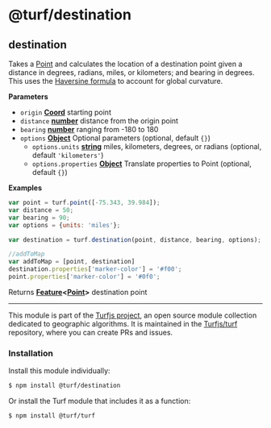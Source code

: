 # @turf/destination

<!-- Generated by documentation.js. Update this documentation by updating the source code. -->

## destination

Takes a [Point][1] and calculates the location of a destination point given a distance in degrees, radians, miles, or kilometers; and bearing in degrees. This uses the [Haversine formula][2] to account for global curvature.

**Parameters**

-   `origin` **[Coord][3]** starting point
-   `distance` **[number][4]** distance from the origin point
-   `bearing` **[number][4]** ranging from -180 to 180
-   `options` **[Object][5]** Optional parameters (optional, default `{}`)
    -   `options.units` **[string][6]** miles, kilometers, degrees, or radians (optional, default `'kilometers'`)
    -   `options.properties` **[Object][5]** Translate properties to Point (optional, default `{}`)

**Examples**

```javascript
var point = turf.point([-75.343, 39.984]);
var distance = 50;
var bearing = 90;
var options = {units: 'miles'};

var destination = turf.destination(point, distance, bearing, options);

//addToMap
var addToMap = [point, destination]
destination.properties['marker-color'] = '#f00';
point.properties['marker-color'] = '#0f0';
```

Returns **[Feature][7]&lt;[Point][8]>** destination point

[1]: https://tools.ietf.org/html/rfc7946#section-3.1.2

[2]: http://en.wikipedia.org/wiki/Haversine_formula

[3]: https://tools.ietf.org/html/rfc7946#section-3.1.1

[4]: https://developer.mozilla.org/docs/Web/JavaScript/Reference/Global_Objects/Number

[5]: https://developer.mozilla.org/docs/Web/JavaScript/Reference/Global_Objects/Object

[6]: https://developer.mozilla.org/docs/Web/JavaScript/Reference/Global_Objects/String

[7]: https://tools.ietf.org/html/rfc7946#section-3.2

[8]: https://tools.ietf.org/html/rfc7946#section-3.1.2

<!-- This file is automatically generated. Please don't edit it directly:
if you find an error, edit the source file (likely index.js), and re-run
./scripts/generate-readmes in the turf project. -->

---

This module is part of the [Turfjs project](http://turfjs.org/), an open source
module collection dedicated to geographic algorithms. It is maintained in the
[Turfjs/turf](https://github.com/Turfjs/turf) repository, where you can create
PRs and issues.

### Installation

Install this module individually:

```sh
$ npm install @turf/destination
```

Or install the Turf module that includes it as a function:

```sh
$ npm install @turf/turf
```
